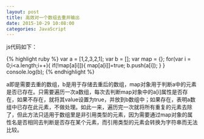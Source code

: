 ```yaml
---
layout: post
title: 高效对一个数组去重并输出
date: 2015-10-29 10:08:00
categories: JavaScript
---
```


js代码如下：

{% highlight ruby %}
var a = [1,2,3,2,1];
var b = [];
var map = {};
for(var i = 0;i<a.length;i++){
	if(!map[a[i]]){
    	map[a[i]]=true;
        b.push(a[i]);
    }
}
console.log(b);
{% endhighlight %}

a即是需要去重的数组，b是用于存储去重后的数组，map对象用于判断a中的元素是否已存在。只需要遍历一次a数组，每次去判断map对象中的a[i]属性是否存在，如果不存在，就将其value设置为true，并放到b数组中；如果存在，表明a数组中已存在此元素，不做处理。如此一来，遍历完一次就将所有重复的元素去除了，但此方法只适用于数组里是非引用类型的元素，因为需要通过map对象的属性名是否相同去判断是否存在某个元素，而引用类型的元素会转换为字符串而无法比较。